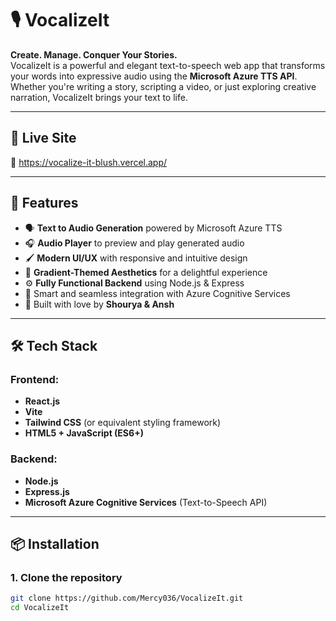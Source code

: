 # 🎙️ VocalizeIt

**Create. Manage. Conquer Your Stories.**  
VocalizeIt is a powerful and elegant text-to-speech web app that transforms your words into expressive audio using the **Microsoft Azure TTS API**. Whether you're writing a story, scripting a video, or just exploring creative narration, VocalizeIt brings your text to life.

---

## 🚀 Live Site  
🔗 https://vocalize-it-blush.vercel.app/

---

## 🚀 Features

- 🗣️ **Text to Audio Generation** powered by Microsoft Azure TTS
- 🎧 **Audio Player** to preview and play generated audio
- 🖌️ **Modern UI/UX** with responsive and intuitive design
- 🎨 **Gradient-Themed Aesthetics** for a delightful experience
- ⚙️ **Fully Functional Backend** using Node.js & Express
- 🧠 Smart and seamless integration with Azure Cognitive Services
- 📝 Built with love by **Shourya & Ansh**

---

## 🛠️ Tech Stack

### Frontend:
- **React.js**
- **Vite**
- **Tailwind CSS** (or equivalent styling framework)
- **HTML5 + JavaScript (ES6+)**

### Backend:
- **Node.js**
- **Express.js**
- **Microsoft Azure Cognitive Services** (Text-to-Speech API)

---

## 📦 Installation

### 1. Clone the repository

```bash
git clone https://github.com/Mercy036/VocalizeIt.git
cd VocalizeIt
